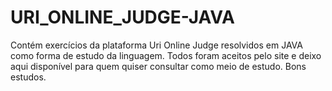 # URI_ONLINE_JUDGE-JAVA
Contém exercícios da plataforma Uri Online Judge resolvidos em JAVA como forma de estudo da linguagem. Todos foram aceitos pelo site e deixo aqui disponível para quem quiser consultar como meio de estudo.
Bons estudos.

